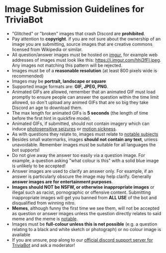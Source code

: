 # Image Submission Guidelines for TriviaBot

* "Glitched" or "broken" images that crash Discord are **prohibited**.
* Pay attention to **copyright**. if you are not sure about the ownership of an image you are submitting, source images that are creative commons licensed from Wikipedia or similar.
* All question/answer images must be hosted on [imgur](https://imgur.com), for example web addresses of images must look like this: https://i.imgur.com/hhj3fFl.jpeg. Any images not matching this pattern will be rejected.
* Images must be of a **reasonable resolution** (at least 800 pixels wide is recommended)
* Images may be **portrait, landscape or square**
* Supported image formats are: **GIF, JPEG, PNG**.
* Animated GIFs are allowed, remember that an animated GIF must load promptly to ensure people can answer the question within the time limit allowed, so don't upload any animed GIFs that are so big they take Discord an age to download them.
* The max length for animated GIFs is **5 seconds** (the length of time before the first hint in quickfire mode).
* Animated GIFs, if submitted, should not contain imagery which can induce [photosensitive seizures](https://epilepsysociety.org.uk/photosensitive-epilepsy) or [motion sickness](https://balanceanddizziness.org/disorders/vestibular-disorders/motion-and-cyber-sickness/).
* As with questions they relate to, images must relate to [notable subjects](https://en.wikipedia.org/wiki/Wikipedia:Notability)
* Besides small watermarks, images **should not contain any text**, unless unavoidable. Remember images must be suitable for all languages the bot supports!
* Do not give away the answer too easily via a question image. For example, a question asking "what colour is this" with a solid blue image is unlikely to be accepted!
* Answer images are used to clarify an answer only. For example, if an answer is particularly obscure the image may help clarify. Generally **answer images are for entertainment purposes**.
* **Images should NOT be NSFW, or otherwise inappropriate images** or illegal such as racist, pornographic or offensive content. Submitting inappropriate images will get you banned from **ALL USE** of the bot and disqualified from winning nitro.
* **Memes**, although funny the first time we see them, will not be accepted as question or answer images unless the question directly relates to said meme and the meme is [notable](https://en.wikipedia.org/wiki/Wikipedia:Notability).
* Images must be **full-colour unless this is not possible** (e.g. a question relating to a black and white sketch or photograph) or no colour image is available
* If you are unsure, pop along to our [official discord support server for TriviaBot](https://discord.gg/brainbox) and ask a moderator!
